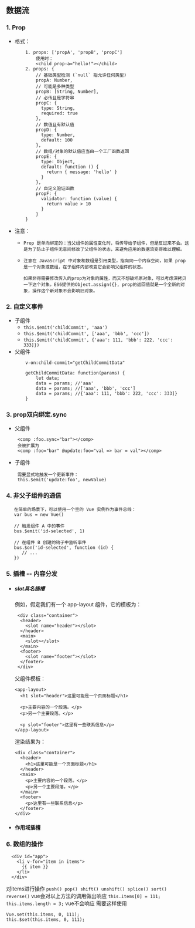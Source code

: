 ## 数据流
 ###  1.  Prop
  * 格式：
    ```
        1. props: ['propA', 'propB', 'propC']
            使用时：
            <child prop-a="hello!"></child>
        2. props: {
            // 基础类型检测 (`null` 指允许任何类型)
            propA: Number,
            // 可能是多种类型
            propB: [String, Number],
            // 必传且是字符串
            propC: {
              type: String,
              required: true
            },
            // 数值且有默认值
            propD: {
              type: Number,
              default: 100
            },
            // 数组/对象的默认值应当由一个工厂函数返回
            propE: {
              type: Object,
              default: function () {
                return { message: 'hello' }
              }
            },
            // 自定义验证函数
            propF: {
              validator: function (value) {
                return value > 10
              }
            }
        }
    ```
  * 注意：
    * `Prop 是单向绑定的：当父组件的属性变化时，将传导给子组件，但是反过来不会。这是为了防止子组件无意间修改了父组件的状态，来避免应用的数据流变得难以理解。`

    * `注意在 JavaScript 中对象和数组是引用类型，指向同一个内存空间，如果 prop 是一个对象或数组，在子组件内部改变它会影响父组件的状态。`
        ```
        如果非得需要修改传入的prop为对象的属性，而又不想破坏原对象，可以考虑深拷贝一下这个对象。ES6提供的Object.assign({}, prop的返回值就是一个全新的对象，操作这个新对象不会影响旧对象。
        ```


 ###  2.  自定义事件
  * 子组件
    +  `this.$emit('childCommit', 'aaa')`
    +  `this.$emit('childCommit', ['aaa', 'bbb', 'ccc'])`
    +  `this.$emit('childCommit', {'aaa': 111, 'bbb': 222, 'ccc': 333]})`
  * 父组件
    ```
        v-on:child-commit="getChildCommitData"

        getChildCommitData: function(params) {
            let data;
            data = params; //'aaa'
            data = params; //['aaa', 'bbb', 'ccc']
            data = params; //{'aaa': 111, 'bbb': 222, 'ccc': 333]}
        }
    ```


 ###  3.  prop双向绑定.sync
  * 父组件
    ```
     <comp :foo.sync="bar"></comp>
     会被扩展为
     <comp :foo="bar" @update:foo="val => bar = val"></comp>
    ```
  * 子组件 
    ```
     需要显式地触发一个更新事件：
     this.$emit('update:foo', newValue)
    ```


 ###  4.  非父子组件的通信
  ```
     在简单的场景下，可以使用一个空的 Vue 实例作为事件总线：
     var bus = new Vue()

     // 触发组件 A 中的事件
     bus.$emit('id-selected', 1) 

     // 在组件 B 创建的钩子中监听事件
     bus.$on('id-selected', function (id) {
        // ...
     })
  ```


 ###  5.  插槽 -- 内容分发
   * ##### slot具名插槽
      例如，假定我们有一个 app-layout 组件，它的模板为：
        ```
         <div class="container">
          <header>
            <slot name="header"></slot>
          </header>
          <main>
            <slot></slot>
          </main>
          <footer>
            <slot name="footer"></slot>
          </footer>
         </div>
        ```
      父组件模板：
        ``` 
        <app-layout>
          <h1 slot="header">这里可能是一个页面标题</h1>

          <p>主要内容的一个段落。</p>
          <p>另一个主要段落。</p>

          <p slot="footer">这里有一些联系信息</p>
        </app-layout>
        ```
      渲染结果为：
        ```
        <div class="container">
          <header>
            <h1>这里可能是一个页面标题</h1>
          </header>
          <main>
            <p>主要内容的一个段落。</p>
            <p>另一个主要段落。</p>
          </main>
          <footer>
            <p>这里有一些联系信息</p>
          </footer>
        </div>
        ```
   * #### 作用域插槽
      
 ###  6.  数组的操作
  ```
    <div id="app">
      <li v-for="item in items">
        {{ item }}
      </li>
    </div>
  ```
  对items进行操作
  `push() pop() shift() unshift() splice() sort() reverse()`
  vue会对以上方法的调用做出响应
  `this.items[0] = 111; this.items.length = 3;` vue不会响应
  需要这样使用
  ```
  Vue.set(this.items, 0, 111);
  this.$set(this.items, 0, 111);
  ```
